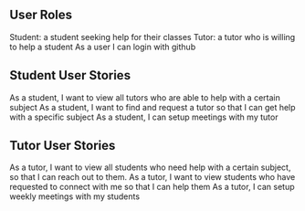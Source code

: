## User Roles
Student: a student seeking help for their classes
Tutor: a tutor who is willing to help a student
As a user I can login with github

## Student User Stories
As a student, I want to view all tutors who are able to help with a certain subject
As a student, I want to find and request a tutor so that I can get help with a specific subject
As a student, I can setup meetings with my tutor

## Tutor User Stories
As a tutor, I want to view all students who need help with a certain subject, so that I can reach out to them.
As a tutor, I want to view students who have requested to connect with me so that I can help them
As a tutor, I can setup weekly meetings with my students

